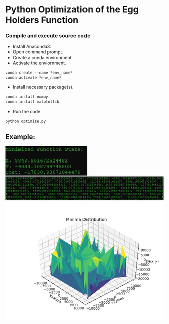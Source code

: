 # Python Optimization of the Egg Holders Function 

### Compile and execute source code 

* Install Anaconda3.
* Open command prompt. 
* Create a conda environment. 
* Activate the enviornment.
```
conda create --name *env_name*
conda activate *env_name*
```

* Install necessary package(s). 
```
conda install numpy
conda install matplotlib 
```

* Run the code 
```
python optimize.py
```

## Example: 

![Example Solution](https://github.com/njenn001/cs480/blob/master/PY_Optimization/Solution.JPG)
![Example Costs](https://github.com/njenn001/cs480/blob/master/PY_Optimization/costs.JPG)
![Example Plot](https://github.com/njenn001/cs480/blob/master/PY_Optimization/exampleFig.png)

